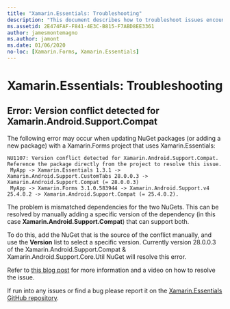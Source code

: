```yaml
---
title: "Xamarin.Essentials: Troubleshooting"
description: "This document describes how to troubleshoot issues encountered when developing with the Xamarin.Essentials library."
ms.assetid: 2E474FAF-F841-4E3C-B815-F7ABD8EE3361
author: jamesmontemagno
ms.author: jamont
ms.date: 01/06/2020
no-loc: [Xamarin.Forms, Xamarin.Essentials]
---
```


# Xamarin.Essentials: Troubleshooting

## Error: Version conflict detected for Xamarin.Android.Support.Compat

The following error may occur when updating NuGet packages (or adding a new package) with a Xamarin.Forms
project that uses Xamarin.Essentials:

```error
NU1107: Version conflict detected for Xamarin.Android.Support.Compat. Reference the package directly from the project to resolve this issue.
 MyApp -> Xamarin.Essentials 1.3.1 -> Xamarin.Android.Support.CustomTabs 28.0.0.3 -> Xamarin.Android.Support.Compat (= 28.0.0.3)
 MyApp -> Xamarin.Forms 3.1.0.583944 -> Xamarin.Android.Support.v4 25.4.0.2 -> Xamarin.Android.Support.Compat (= 25.4.0.2).
```

The problem is mismatched dependencies for the two NuGets. This can be resolved by manually adding a specific
version of the dependency (in this case **Xamarin.Android.Support.Compat**) that can support both.

To do this, add the NuGet that is the source of the conflict manually, and use the **Version** list to select a specific version. Currently version 28.0.0.3 of the Xamarin.Android.Support.Compat & Xamarin.Android.Support.Core.Util NuGet will resolve this error.

Refer to [this blog post](https://redth.codes/how-to-fix-the-dreaded-version-conflict-nuget-error-in-your-xamarin-android-projects/)
for more information and a video on how to resolve the issue.

If run into any issues or find a bug please report it on the [Xamarin.Essentials GitHub repository](https://github.com/xamarin/Essentials).
